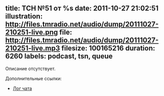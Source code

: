 title: ТСН №51 от %s
date: 2011-10-27 21:02:51
illustration: http://files.tmradio.net/audio/dump/20111027-210251-live.png
file: http://files.tmradio.net/audio/dump/20111027-210251-live.mp3
filesize: 100165216
duration: 6260
labels: podcast, tsn, queue
---
Описание отсутствует.

Дополнительные ссылки:

- [Лог чата](http://files.tmradio.net/audio/dump/20111027-210251-live.log)

